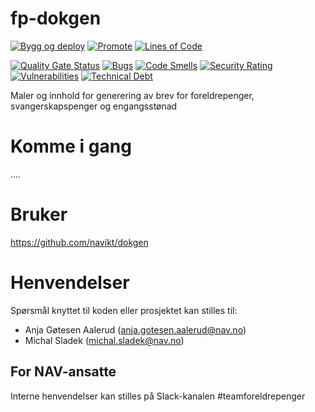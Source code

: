 # fp-dokgen

[![Bygg og deploy](https://github.com/navikt/fp-dokgen/actions/workflows/build.yml/badge.svg?branch=master)](https://github.com/navikt/fp-dokgen/actions/workflows/build.yml)
[![Promote](https://github.com/navikt/fp-dokgen/actions/workflows/promote.yml/badge.svg?branch=master)](https://github.com/navikt/fp-dokgen/actions/workflows/promote.yml)
[![Lines of Code](https://sonarcloud.io/api/project_badges/measure?project=navikt_fp-dokgen&metric=ncloc)](https://sonarcloud.io/summary/new_code?id=navikt_fp-dokgen)

[![Quality Gate Status](https://sonarcloud.io/api/project_badges/measure?project=navikt_fp-dokgen&metric=alert_status)](https://sonarcloud.io/dashboard?id=navikt_fp-dokgen)
[![Bugs](https://sonarcloud.io/api/project_badges/measure?project=navikt_fp-dokgen&metric=bugs)](https://sonarcloud.io/dashboard?id=navikt_fp-dokgen)
[![Code Smells](https://sonarcloud.io/api/project_badges/measure?project=navikt_fp-dokgen&metric=code_smells)](https://sonarcloud.io/summary/new_code?id=navikt_fp-dokgen)
[![Security Rating](https://sonarcloud.io/api/project_badges/measure?project=navikt_fp-dokgen&metric=security_rating)](https://sonarcloud.io/summary/new_code?id=navikt_fp-dokgen)
[![Vulnerabilities](https://sonarcloud.io/api/project_badges/measure?project=navikt_fp-dokgen&metric=vulnerabilities)](https://sonarcloud.io/summary/new_code?id=navikt_fp-dokgen)
[![Technical Debt](https://sonarcloud.io/api/project_badges/measure?project=navikt_fp-dokgen&metric=sqale_index)](https://sonarcloud.io/dashboard?id=navikt_fp-dokgen)


Maler og innhold for generering av brev for foreldrepenger, svangerskapspenger og engangsstønad

# Komme i gang
....

# Bruker
https://github.com/navikt/dokgen

# Henvendelser
Spørsmål knyttet til koden eller prosjektet kan stilles til:

* Anja Gøtesen Aalerud (anja.gotesen.aalerud@nav.no)
* Michal Sladek (michal.sladek@nav.no)

## For NAV-ansatte
Interne henvendelser kan stilles på Slack-kanalen #teamforeldrepenger
